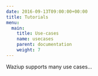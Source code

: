 ```yaml
---
date: 2016-09-13T09:00:00+00:00
title: Tutorials
menu:
  main:
    title: Use-cases
    name: usecases
    parent: documentation
    weight: 7
---
```


Waziup supports many use cases...

